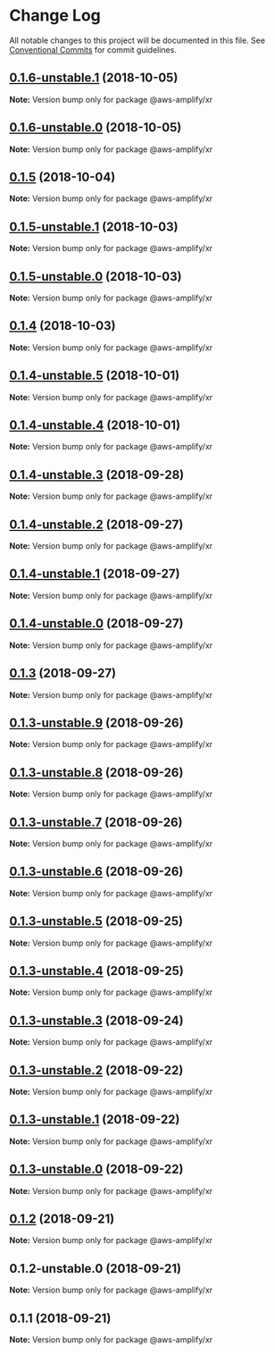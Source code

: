 # Change Log

All notable changes to this project will be documented in this file.
See [Conventional Commits](https://conventionalcommits.org) for commit guidelines.

<a name="0.1.6-unstable.1"></a>
## [0.1.6-unstable.1](https://github.com/aws/aws-amplify/compare/@aws-amplify/xr@0.1.6-unstable.0...@aws-amplify/xr@0.1.6-unstable.1) (2018-10-05)




**Note:** Version bump only for package @aws-amplify/xr

<a name="0.1.6-unstable.0"></a>
## [0.1.6-unstable.0](https://github.com/aws/aws-amplify/compare/@aws-amplify/xr@0.1.5-unstable.1...@aws-amplify/xr@0.1.6-unstable.0) (2018-10-05)




**Note:** Version bump only for package @aws-amplify/xr

<a name="0.1.5"></a>
## [0.1.5](https://github.com/aws/aws-amplify/compare/@aws-amplify/xr@0.1.5-unstable.1...@aws-amplify/xr@0.1.5) (2018-10-04)




**Note:** Version bump only for package @aws-amplify/xr

<a name="0.1.5-unstable.1"></a>
## [0.1.5-unstable.1](https://github.com/aws/aws-amplify/compare/@aws-amplify/xr@0.1.5-unstable.0...@aws-amplify/xr@0.1.5-unstable.1) (2018-10-03)




**Note:** Version bump only for package @aws-amplify/xr

<a name="0.1.5-unstable.0"></a>
## [0.1.5-unstable.0](https://github.com/aws/aws-amplify/compare/@aws-amplify/xr@0.1.4-unstable.5...@aws-amplify/xr@0.1.5-unstable.0) (2018-10-03)




**Note:** Version bump only for package @aws-amplify/xr

<a name="0.1.4"></a>
## [0.1.4](https://github.com/aws/aws-amplify/compare/@aws-amplify/xr@0.1.4-unstable.5...@aws-amplify/xr@0.1.4) (2018-10-03)




**Note:** Version bump only for package @aws-amplify/xr

<a name="0.1.4-unstable.5"></a>
## [0.1.4-unstable.5](https://github.com/aws/aws-amplify/compare/@aws-amplify/xr@0.1.4-unstable.4...@aws-amplify/xr@0.1.4-unstable.5) (2018-10-01)




**Note:** Version bump only for package @aws-amplify/xr

<a name="0.1.4-unstable.4"></a>
## [0.1.4-unstable.4](https://github.com/aws/aws-amplify/compare/@aws-amplify/xr@0.1.4-unstable.3...@aws-amplify/xr@0.1.4-unstable.4) (2018-10-01)




**Note:** Version bump only for package @aws-amplify/xr

<a name="0.1.4-unstable.3"></a>
## [0.1.4-unstable.3](https://github.com/aws/aws-amplify/compare/@aws-amplify/xr@0.1.4-unstable.2...@aws-amplify/xr@0.1.4-unstable.3) (2018-09-28)




**Note:** Version bump only for package @aws-amplify/xr

<a name="0.1.4-unstable.2"></a>
## [0.1.4-unstable.2](https://github.com/aws/aws-amplify/compare/@aws-amplify/xr@0.1.4-unstable.1...@aws-amplify/xr@0.1.4-unstable.2) (2018-09-27)




**Note:** Version bump only for package @aws-amplify/xr

<a name="0.1.4-unstable.1"></a>
## [0.1.4-unstable.1](https://github.com/aws/aws-amplify/compare/@aws-amplify/xr@0.1.4-unstable.0...@aws-amplify/xr@0.1.4-unstable.1) (2018-09-27)




**Note:** Version bump only for package @aws-amplify/xr

<a name="0.1.4-unstable.0"></a>
## [0.1.4-unstable.0](https://github.com/aws/aws-amplify/compare/@aws-amplify/xr@0.1.3...@aws-amplify/xr@0.1.4-unstable.0) (2018-09-27)




**Note:** Version bump only for package @aws-amplify/xr

<a name="0.1.3"></a>
## [0.1.3](https://github.com/aws/aws-amplify/compare/@aws-amplify/xr@0.1.3-unstable.9...@aws-amplify/xr@0.1.3) (2018-09-27)




**Note:** Version bump only for package @aws-amplify/xr

<a name="0.1.3-unstable.9"></a>
## [0.1.3-unstable.9](https://github.com/aws/aws-amplify/compare/@aws-amplify/xr@0.1.3-unstable.8...@aws-amplify/xr@0.1.3-unstable.9) (2018-09-26)




**Note:** Version bump only for package @aws-amplify/xr

<a name="0.1.3-unstable.8"></a>
## [0.1.3-unstable.8](https://github.com/aws/aws-amplify/compare/@aws-amplify/xr@0.1.3-unstable.7...@aws-amplify/xr@0.1.3-unstable.8) (2018-09-26)




**Note:** Version bump only for package @aws-amplify/xr

<a name="0.1.3-unstable.7"></a>
## [0.1.3-unstable.7](https://github.com/aws/aws-amplify/compare/@aws-amplify/xr@0.1.3-unstable.6...@aws-amplify/xr@0.1.3-unstable.7) (2018-09-26)




**Note:** Version bump only for package @aws-amplify/xr

<a name="0.1.3-unstable.6"></a>
## [0.1.3-unstable.6](https://github.com/aws/aws-amplify/compare/@aws-amplify/xr@0.1.3-unstable.4...@aws-amplify/xr@0.1.3-unstable.6) (2018-09-26)




**Note:** Version bump only for package @aws-amplify/xr

<a name="0.1.3-unstable.5"></a>
## [0.1.3-unstable.5](https://github.com/aws/aws-amplify/compare/@aws-amplify/xr@0.1.3-unstable.4...@aws-amplify/xr@0.1.3-unstable.5) (2018-09-25)




**Note:** Version bump only for package @aws-amplify/xr

<a name="0.1.3-unstable.4"></a>
## [0.1.3-unstable.4](https://github.com/aws/aws-amplify/compare/@aws-amplify/xr@0.1.3-unstable.3...@aws-amplify/xr@0.1.3-unstable.4) (2018-09-25)




**Note:** Version bump only for package @aws-amplify/xr

<a name="0.1.3-unstable.3"></a>
## [0.1.3-unstable.3](https://github.com/aws/aws-amplify/compare/@aws-amplify/xr@0.1.3-unstable.2...@aws-amplify/xr@0.1.3-unstable.3) (2018-09-24)




**Note:** Version bump only for package @aws-amplify/xr

<a name="0.1.3-unstable.2"></a>
## [0.1.3-unstable.2](https://github.com/aws/aws-amplify/compare/@aws-amplify/xr@0.1.3-unstable.1...@aws-amplify/xr@0.1.3-unstable.2) (2018-09-22)




**Note:** Version bump only for package @aws-amplify/xr

<a name="0.1.3-unstable.1"></a>
## [0.1.3-unstable.1](https://github.com/aws/aws-amplify/compare/@aws-amplify/xr@0.1.3-unstable.0...@aws-amplify/xr@0.1.3-unstable.1) (2018-09-22)




**Note:** Version bump only for package @aws-amplify/xr

<a name="0.1.3-unstable.0"></a>
## [0.1.3-unstable.0](https://github.com/aws/aws-amplify/compare/@aws-amplify/xr@0.1.2...@aws-amplify/xr@0.1.3-unstable.0) (2018-09-22)




**Note:** Version bump only for package @aws-amplify/xr

<a name="0.1.2"></a>
## [0.1.2](https://github.com/aws/aws-amplify/compare/@aws-amplify/xr@0.1.2-unstable.0...@aws-amplify/xr@0.1.2) (2018-09-21)




**Note:** Version bump only for package @aws-amplify/xr

<a name="0.1.2-unstable.0"></a>
## 0.1.2-unstable.0 (2018-09-21)




**Note:** Version bump only for package @aws-amplify/xr

<a name="0.1.1"></a>
## 0.1.1 (2018-09-21)




**Note:** Version bump only for package @aws-amplify/xr
